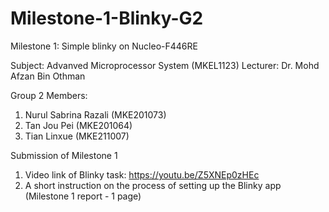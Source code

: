 # Milestone-1-Blinky-G2
Milestone 1: Simple blinky on Nucleo-F446RE

Subject: Advanved Microprocessor System (MKEL1123)
Lecturer: Dr. Mohd Afzan Bin Othman

Group 2 Members:
1. Nurul Sabrina Razali (MKE201073)
2. Tan Jou Pei (MKE201064)
3. Tian Linxue (MKE211007)

Submission of Milestone 1
1) Video link of Blinky task: https://youtu.be/Z5XNEp0zHEc
2) A short instruction on the process of setting up the Blinky app (Milestone 1 report - 1 page)
